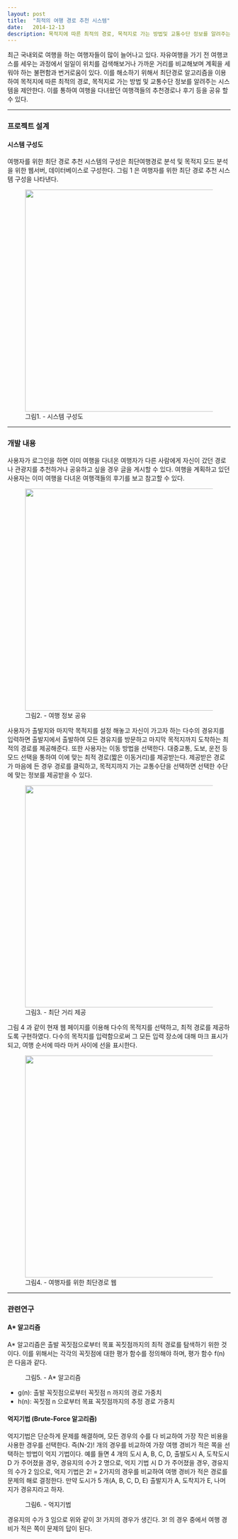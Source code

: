 ```yaml
---
layout: post
title:  "최적의 여행 경로 추천 시스템"
date:   2014-12-13
description: 목적지에 따른 최적의 경로, 목적지로 가는 방법및 교통수단 정보를 알려주는 시스템.
---
```

최근 국내외로 여행을 하는 여행자들이 많이 늘어나고 있다. 자유여행을 가기 전 여행코스를 세우는 과정에서 일일이 위치를 검색해보거나 가까운 거리를 비교해보며 계획을 세워야 하는
불편함과 번거로움이 있다.
이를 해소하기 위해서 최단경로 알고리즘을 이용하여 목적지에 따른 최적의 경로, 목적지로 가는 방법 및 교통수단 정보를 알려주는 시스템을 제안한다. 이를 통하여 여행을 다녀왔던 여행객들의 추천경로나 후기 등을 공유 할 수 있다.

<hr>
<h3>프로젝트 설계</h3>
<h4>시스템 구성도</h4>
여행자를 위한 최단 경로 추천 시스템의 구성은
최단여행경로 분석 및 목적지 모드 분석을 위한
웹서버, 데이터베이스로 구성한다. 그림 1 은 여행자를 위한 최단 경로 추천 시스템 구성을 나타낸다.
<figure>
	<img src="{{ '/assets/img/travelsys.png'}}" alt="" style="width:500px; height:auto;">
	<figcaption>그림1. - 시스템 구성도</figcaption>
</figure>

<hr>
<h3>개발 내용</h3>
사용자가 로그인을 하면 이미 여행을 다녀온 여행자가 다른 사람에게 자신이 갔던 경로나 관광지를 추천하거나 공유하고 싶을 경우 글을 게시할 수 있다. 여행을 계획하고 있던 사용자는 이미
여행을 다녀온 여행객들의 후기를 보고 참고할 수 있다.
<figure>
	<img src="{{ '/assets/img/travel1.png'}}" alt="" style="width:500px; height:auto;">
	<figcaption>그림2. - 여행 정보 공유</figcaption>
</figure>
사용자가 출발지와 마지막 목적지를 설정 해놓고 자신이 가고자 하는 다수의 경유지를 입력하면 출발지에서 출발하여 모든 경유지를 방문하고 마지막 목적지까지 도착하는 최적의 경로를 제공해준다. 또한 사용자는 이동 방법을 선택한다. 대중교통, 도보, 운전 등 모드 선택을 통하여 이에 맞는 최적 경로(짧은 이동거리)를 제공받는다. 제공받은 경로가 마음에 든 경우 경로를 클릭하고, 목적지까지 가는 교통수단을 선택하면 선택한 수단에 맞는 정보를 제공받을 수 있다.
<figure>
	<img src="{{ '/assets/img/travel2.png'}}" alt="" style="width:500px; height:auto;">
	<figcaption>그림3. - 최단 거리 제공</figcaption>
</figure>
그림 4 과 같이 현재 웹 페이지를 이용해 다수의 목적지를 선택하고, 최적 경로를 제공하도록 구현하였다. 다수의 목적지를
입력함으로써 그 모든 입력 장소에 대해 마크 표시가 되고, 여행 순서에 따라 마커 사이에 선을 표시한다.
<figure>
	<img src="{{ '/assets/img/여행.png'}}" alt="" style="width:500px; height:auto;">
	<figcaption>그림4. - 여행자를 위한 최단경로 웹</figcaption>
</figure>

<hr>
<h3>관련연구</h3>
<h4>A* 알고리즘</h4>
A* 알고리즘은 출발 꼭짓점으로부터 목표 꼭짓점까지의 최적 경로를 탐색하기 위한 것이다. 이를 위해서는 각각의 꼭짓점에 대한 평가 함수를 정의해야 하며, 평가 함수 f(n)은 다음과 같다.
<figure>
<img src="{{ '/assets/img/함수.png'}}" alt="" >
	<figcaption>그림5. - A* 알고리즘</figcaption>
</figure>
<ul>
  <li>g(n): 출발 꼭짓점으로부터 꼭짓점 n 까지의 경로 가중치
</li>
  <li>h(n): 꼭짓점 n 으로부터 목표 꼭짓점까지의 추정 경로 가중치
</li>
</ul>
<h4>억지기법 (Brute-Force 알고리즘)</h4>
억지기법은 단순하게 문제를 해결하며, 모든 경우의 수를 다 비교하여 가장 작은 비용을 사용한 경우를 선택한다. 즉(N-2)! 개의 경우를 비교하여 가장 여행 경비가 적은 쪽을 선택하는 방법이 억지 기법이다. 예를 들면 4 개의 도시 A, B, C, D, 출발도시 A, 도착도시 D 가 주어졌을 경우, 경유지의 수가 2 명으로, 억지 기법 시 D 가 주어졌을 경우, 경유지의 수가 2 임으로, 억지 기법은 2! = 2가지의 경우를 비교하여 여행 경비가 적은 경로를 문제의 해로 결정한다. 만약 도시가 5 개(A, B, C, D, E) 출발지가 A, 도착지가 E, 나머지가 경유지라고 하자.
<figure>
<img src="{{ '/assets/img/억지기법.png'}}" alt="" >
	<figcaption>그림6. - 억지기법</figcaption>
</figure>
경유지의 수가 3 임으로 위와 같이 3! 가지의 경우가 생긴다. 3! 의 경우 중에서 여행 경비가 적은 쪽이 문제의 답이 된다.

